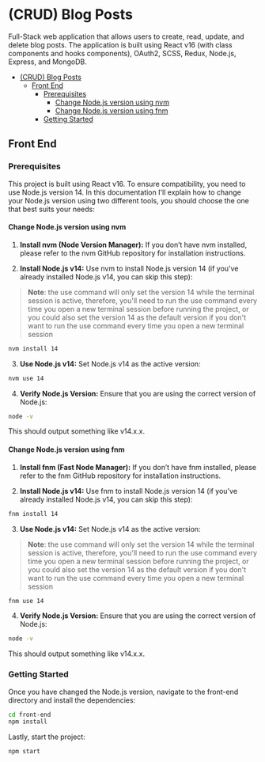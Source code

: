 # (CRUD) Blog Posts

Full-Stack web application that allows users to create, read, update, and delete blog posts. The application is built using React v16 (with class components and hooks components), OAuth2, SCSS, Redux, Node.js, Express, and MongoDB. 

- [(CRUD) Blog Posts](#crud-blog-posts)
  - [Front End](#front-end)
    - [Prerequisites](#prerequisites)
      - [Change Node.js version using nvm](#change-nodejs-version-using-nvm)
      - [Change Node.js version using fnm](#change-nodejs-version-using-fnm)
    - [Getting Started](#getting-started)

## Front End


### Prerequisites

This project is built using React v16. To ensure compatibility, you need to use Node.js version 14. 
In this documentation I'll explain how to change your Node.js version using two different tools, you should choose the one that best suits your needs:

#### Change Node.js version using nvm

1. **Install nvm (Node Version Manager):** If you don’t have nvm installed, please refer to the nvm GitHub repository for installation instructions.

2. **Install Node.js v14:** Use nvm to install Node.js version 14 (if you've already installed Node.js v14, you can skip this step):

> **Note**: the use command will only set the version 14 while the terminal session is active, therefore, you'll need to run the use command every time you open a new terminal session before running the project, or you could also set the version 14 as the default version if you don't want to run the use command every time you open a new terminal session

```bash
nvm install 14
```

3. **Use Node.js v14:** Set Node.js v14 as the active version:

```bash
nvm use 14
```

4. **Verify Node.js Version:** Ensure that you are using the correct version of Node.js:

```bash
node -v
```

This should output something like v14.x.x.

#### Change Node.js version using fnm

1. **Install fnm (Fast Node Manager):** If you don’t have fnm installed, please refer to the fnm GitHub repository for installation instructions.

2. **Install Node.js v14:** Use fnm to install Node.js version 14 (if you've already installed Node.js v14, you can skip this step):

```bash
fnm install 14
```

3. **Use Node.js v14:** Set Node.js v14 as the active version:

> **Note**: the use command will only set the version 14 while the terminal session is active, therefore, you'll need to run the use command every time you open a new terminal session before running the project, or you could also set the version 14 as the default version if you don't want to run the use command every time you open a new terminal session

```bash
fnm use 14
```

4. **Verify Node.js Version:** Ensure that you are using the correct version of Node.js:

```bash
node -v
```

This should output something like v14.x.x.

### Getting Started

Once you have changed the Node.js version, navigate to the front-end directory and install the dependencies:

```bash
cd front-end
npm install
```

Lastly, start the project:

```bash
npm start
```
